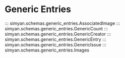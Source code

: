 # Generic Entries

::: simyan.schemas.generic_entries.AssociatedImage
::: simyan.schemas.generic_entries.GenericCount
::: simyan.schemas.generic_entries.GenericCreator
::: simyan.schemas.generic_entries.GenericEntry
::: simyan.schemas.generic_entries.GenericIssue
::: simyan.schemas.generic_entries.Images
